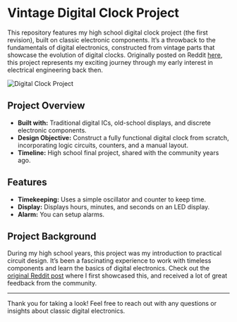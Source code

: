 # Vintage Digital Clock Project

This repository features my high school digital clock project (the first revision), built on classic electronic components. It’s a throwback to the fundamentals of digital electronics, constructed from vintage parts that showcase the evolution of digital clocks. Originally posted on Reddit [here](https://www.reddit.com/r/ElectricalEngineering/comments/1bd8fw8/what_do_you_guys_think_of_my_highschool_ee_project/), this project represents my exciting journey through my early interest in electrical engineering back then.

![Digital Clock Project](https://github.com/user-attachments/assets/33f733a4-da4e-4538-b3c3-f197ffc67541)

## Project Overview

- **Built with:** Traditional digital ICs, old-school displays, and discrete electronic components.
- **Design Objective:** Construct a fully functional digital clock from scratch, incorporating logic circuits, counters, and a manual layout.
- **Timeline:** High school final project, shared with the community years ago.

## Features

- **Timekeeping:** Uses a simple oscillator and counter to keep time.
- **Display:** Displays hours, minutes, and seconds on an LED display.
- **Alarm:** You can setup alarms.


## Project Background

During my high school years, this project was my introduction to practical circuit design. It’s been a fascinating experience to work with timeless components and learn the basics of digital electronics. Check out the [original Reddit post](https://www.reddit.com/r/ElectricalEngineering/comments/1bd8fw8/what_do_you_guys_think_of_my_highschool_ee_project/) where I first showcased this, and received a lot of great feedback from the community.

---

Thank you for taking a look! Feel free to reach out with any questions or insights about classic digital electronics.
